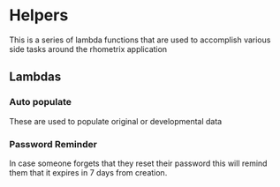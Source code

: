 # Helpers
This is a series of lambda functions that are used to accomplish various side tasks around the rhometrix application

## Lambdas
### Auto populate 
These are used to populate original or developmental data

### Password Reminder
In case someone forgets that they reset their password this will remind them that it expires in 7 days from creation.
